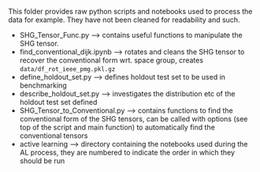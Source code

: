 This folder provides raw python scripts and notebooks used to process the data for example. They have not been cleaned for readability and such.

- SHG_Tensor_Func.py --> contains useful functions to manipulate the SHG tensor.
- find_conventional_dijk.ipynb --> rotates and cleans the SHG tensor to recover the conventional form wrt. space group, creates ```data/df_rot_ieee_pmg.pkl.gz```
- define_holdout_set.py --> defines holdout test set to be used in benchmarking
- describe_holdout_set.py --> investigates the distribution etc of the holdout test set defined
- SHG_Tensor_to_Conventional.py --> contains functions to find the conventional form of the SHG tensors, can be called with options (see top of the script and main function) to automatically find the conventional tensors
- active learning --> directory containing the notebooks used during the AL process, they are numbered to indicate the order in which they should be run
